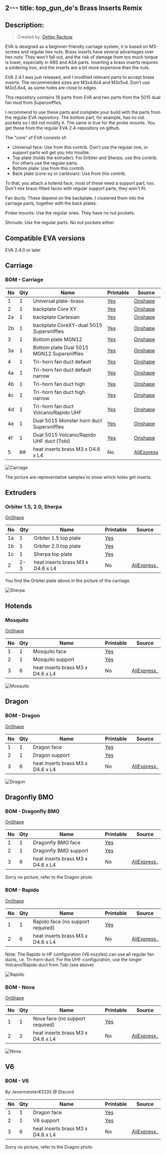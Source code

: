 2---
title: top_gun_de's Brass Inserts Remix
---

## Description:
> Created by: [Detlev Rackow](https://github.com/top-gun)

EVA is designed as a beginner-friendly carriage system, it is based on M3-screws and regular hex nuts. Brass inserts have several advantages over hex nuts: They won't fall out, and the risk of damage from too much torque is lower, especially in ABS and ASA parts. Inserting a brass inserts requires a soldering iron, and the inserts are a bit more expensive than the nuts.

EVA 2.4.1 was just released, and I modified relevant parts to accept brass inserts. The recommended sizes are M3x4.6x4 and M3x5x4. Don't use M3x5.6x4, as some holes are close to edges.

This repository contains 19 parts from EVA and two parts from the 5015 dual fan mod from Supersniffles.

I recommend to use these parts and complete your build with the parts from the regular EVA repository. The bottom part, for example, has no nut pockets so I did not modify it. The same is true for the probe mounts. You get these from the regular EVA 2.4-repository on github.

The "core" of EVA consists of:
- Universal face: Use from this contrib. Don't use the regular one, or support parts will get you into trouble.
- Top plate (holds the extruder): For Orbiter and Sherpa, use this contrib. For others use the regular parts.
- Bottom plate: Use from this contrib.
- Back plate (core-xy or cartesian): Use from this contrib.

To that, you attach a hotend face, most of these need a support part, too. Don't mix brass-fitted faces with regular support parts, they won't fit.

Fan ducts: These depend on the backplate. I clustered them into the carriage parts, together with the back plates.

Probe mounts: Use the regular ones. They have no nut pockets.

Shrouds: Use the regular parts. No nut pockets either.


## Compatible EVA versions

EVA 2.4.0 or later

## Carriage
### BOM - Carriage

| No | Qty | Name                                           | Printable | Source
| -- | --- | ---------------------------------------------- | --------- | -------
| 1  | 1   | Universal plate-brass                        | [Yes](stl/universal_face-2.4.1-inserts.stl) | [Onshape](https://cad.onshape.com/documents/74778ed34247d7556e100400/w/a58d330b6eac41d3ee1d6257/e/2d71e9f03f608830dc147b9e)
| 2  | 1   | backplate Core XY                            | [Yes](stl/back_corexy-2.4.1-inserts.stl)        |  [Onshape](https://cad.onshape.com/documents/74778ed34247d7556e100400/w/a58d330b6eac41d3ee1d6257/e/5f6109f91396259629d149cf)
| 2a | 1   | backplate Cartesian                          | [Yes](stl/back_cartesian-2.4.1-inserts.stl)        |  [Onshape](https://cad.onshape.com/documents/94ffc61ea8de2e8b4d175cb5/w/45370a8d35a588c223676b4b/e/29da292ee8a01c0ce953947a)
| 2b | 1   | backplate CoreXY-dual 5015 Supersniffles     | [Yes](stl/dual_5015_back_v3_heat_inserts.stl)        |  [Onshape](https://cad.onshape.com/documents/79d9ad219cc5cc9ce0dcf704/w/b53269836ac593db847c52c7/e/6edbe9540efb021b6a6e376c)
| 3  | 1   | Bottom plate MGN12                           | [Yes](stl/bottom_mgn12_short_duct-inserts.stl)        |  [Onshape](https://cad.onshape.com/documents/74778ed34247d7556e100400/w/a58d330b6eac41d3ee1d6257/e/884e27c8b1dbb4fb2e92761c)
| 3a | 1   | Bottom plate Dual 5015 MGN12 Supersniffles   | [Yes](stl/dual_5015_bottom_v3.stl)        |  [Onshape](https://cad.onshape.com/documents/9c252f9471d1d23ee56d6b70/w/959fe6d1b6f12c8dfe326720/e/2e778d9372bc94c95344f2a8)
| 4  | 1   | Tri-horn fan duct default                    | [Yes](stl/TriHorn-Duct-Default-2.4.2-inserts.stl)        |  [Onshape](https://cad.onshape.com/documents/0032726621935a272d71ecdd/w/8c7ff9e179be83096c43302e/e/2895bb5dddef3b905fc26f3c?configuration=List_LoFJO9VgV4Gpxp%3DDefault%3BList_ay6IJmGiZEoJuq%3DDefault&renderMode=0&uiState=61c9daeb5ae6fe74d6b1218e)
| 4a | 1   | Tri-horn fan duct default narrow             | [Yes](stl/TriHorn-Duct-Default-Narrow-2.4.2-inserts.stl)        |  [Onshape](https://cad.onshape.com/documents/0032726621935a272d71ecdd/w/8c7ff9e179be83096c43302e/e/2895bb5dddef3b905fc26f3c?configuration=List_LoFJO9VgV4Gpxp%3DDefault%3BList_ay6IJmGiZEoJuq%3DDefault&renderMode=0&uiState=61c9daeb5ae6fe74d6b1218e)
| 4b | 1   | Tri-horn fan duct high                       | [Yes](stl/TriHorn-Duct-High-2.4.2-inserts.stl)        |  [Onshape](https://cad.onshape.com/documents/0032726621935a272d71ecdd/w/8c7ff9e179be83096c43302e/e/2895bb5dddef3b905fc26f3c?configuration=List_LoFJO9VgV4Gpxp%3DDefault%3BList_ay6IJmGiZEoJuq%3DDefault&renderMode=0&uiState=61c9daeb5ae6fe74d6b1218e)
| 4c | 1   | Tri-horn fan duct high narrow                | [Yes](stl/TriHorn-Duct-High-Narrow-2.4.2-inserts.stl)        |  [Onshape](https://cad.onshape.com/documents/0032726621935a272d71ecdd/w/8c7ff9e179be83096c43302e/e/2895bb5dddef3b905fc26f3c?configuration=List_LoFJO9VgV4Gpxp%3DDefault%3BList_ay6IJmGiZEoJuq%3DDefault&renderMode=0&uiState=61c9daeb5ae6fe74d6b1218e)
| 4d | 1   | Tri-horn fan duct Volcano/Rapido UHF         | [Yes](stl/TriHorn-Volcano-Duct-UHF-2.4.2-inserts.stl)        |  [Onshape](https://cad.onshape.com/documents/0032726621935a272d71ecdd/w/8c7ff9e179be83096c43302e/e/2895bb5dddef3b905fc26f3c?configuration=List_LoFJO9VgV4Gpxp%3DDefault%3BList_ay6IJmGiZEoJuq%3DDefault&renderMode=0&uiState=61c9daeb5ae6fe74d6b1218e)
| 4e | 1   | Dual 5015 Monster horn duct Supersniffles    | [Yes](stl/dual_5015_monster_horns_duct_v2.3_heat_inserts.stl)        |  [Onshape](https://cad.onshape.com/documents/9c252f9471d1d23ee56d6b70/w/959fe6d1b6f12c8dfe326720/e/18901272a3158b3c621a46d2)
| 4f | 1   | Dual 5015 Volcano/Rapido UHF duct (Tobi)     | [Yes](stl/horn-rapido-uhf-2.4.1-inserts.stl)        |  [Onshape](https://cad.onshape.com/documents/d0c8871ffd12a03b94cb6b30/w/60becf0a1f7f2dc8485e1bea/e/336a4f443bbbc477c9fbf4a0)
| 5  | ##  | heat inserts brass M3 x D4.6 x L4              | No        | [AliExpress](https://aliexpress.com/item/4000232858343.html)

![Carriage](assets/eva-core.jpg)

The picture are representative samples to show which holes get inserts.


## Extruders

### Orbiter 1.5, 2.0, Sherpa

[OnShape](https://cad.onshape.com/documents/081c89accea9ca68cd29ad9c/w/f873c4d34a84bfc1296409af/e/5655d7163b5af97b4bedc0b3)

| No | Qty | Name                                           | Printable | Source
| -- | --- | ---------------------------------------------- | --------- | -------
| 1a | 1   | Orbiter 1.5 top plate                          | [Yes](stl/top_orbiter_mgn12-2.4.1-inserts.stl) |
| 1b | 1   | Orbiter 2.0 top plate                          | [Yes](stl/top_orbiter_2_0_mgn12-2.4.1-inserts.stl)        |
| 1c | 1   | Sherpa top plate                               | [Yes](stl/top_sherpa_mgn12-2.4.1-inserts.stl)        |
| 2  | 2-3 | heat inserts brass M3 x D4.6 x L4                | No        | [AliExpress](https://aliexpress.com/item/4000232858343.html)_

You find the Orbiter plate above in the picture of the carriage.

![Sherpa](assets/sherpa.jpg)


## Hotends

### Mosquito

[OnShape](https://cad.onshape.com/documents/e2f2c2613337efae0a2ac6ae/w/d2d9cbef6cf272c261c0f9dd/e/01d1565488059980d5f63a9d)

| No | Qty | Name                                           | Printable | Source
| -- | --- | ---------------------------------------------- | --------- | -------
| 1  | 1   | Mosquito face                                  | [Yes](stl/mosquito_face-2.4.1-insert.stl) |
| 2  | 1   | Mosquito support                               | [Yes](stl/mosquito_support-2.4.1-r2-insert.stl)        |
| 3  | 6   | heat inserts brass M3 x D4.6 x L4                | No        | [AliExpress](https://aliexpress.com/item/4000232858343.html)_

![Mosquito](assets/Mosquito.JPG)

## Dragon
### BOM - Dragon

[OnShape](https://cad.onshape.com/documents/1ac22bf6c80ea191b6a184f7/w/7e460058ed8bcbd3f81da267/e/c3f35f6b538adc71dcb7ffb1)

| No | Qty | Name                                           | Printable | Source
| -- | --- | ---------------------------------------------- | --------- | -------
| 1  | 1   | Dragon face                                  | [Yes](stl/dragon_face-2.4.1-inserts.stl) |
| 2  | 1   | Dragon support                               | [Yes](stl/v6_support-2.4.1-insert.stl)        |
| 3  | 6   | heat inserts brass M3 x D4.6 x L4              | No        | [AliExpress](https://aliexpress.com/item/4000232858343.html)_

![Dragon](assets/Dragon.JPG)

## Dragonfly BMO
### BOM - Dragonfly BMO

[OnShape](https://cad.onshape.com/documents/4c8353d7e6e4a8f4d1b76e65/w/0a82330b0b30b282d7d53988/e/12106137cd4e147d7a075002)

| No | Qty | Name                                           | Printable | Source
| -- | --- | ---------------------------------------------- | --------- | -------
| 1  | 1   | Dragonfly BMO face                             | [Yes](stl/bmo_face-2.4.1-inserts.stl) |
| 2  | 1   | Dragonfly BMO support                          | [Yes](stl/bmo_support-2.4.1-inserts.stl)        |
| 3  | 6   | heat inserts brass M3 x D4.6 x L4                | No        | [AliExpress](https://aliexpress.com/item/4000232858343.html)_

Sorry no picture, refer to the Dragon photo

### BOM - Rapido

[OnShape](https://cad.onshape.com/documents/2140634edd2879f7c6a038d7/w/9dabf35d413e6000239b7a0d/e/b796bd6e4476ec1504d2b277)

| No | Qty | Name                                           | Printable | Source
| -- | --- | ---------------------------------------------- | --------- | -------
| 1  | 1   | Rapido face (no support required)              | [Yes](stl/face_rapido-2.4.1-inserts.stl) |
| 2  | 6   | heat inserts brass M3 x D4.6 x L4                | No        | [AliExpress](https://aliexpress.com/item/4000232858343.html)_

Note: The Rapido in HF configuration (V6 nozzles) can use all regular fan ducts, i.e. Tri-horn-duct. For the UHF-configuration, use the longer Volcano/Rapido duct from Tobi (see above)

![Rapido](assets/rapido.jpg)

### BOM - Nova

[OnShape](https://cad.onshape.com/documents/8bb78da485da9d371fa15665/w/dd52173389ed5d67ba8844b7/e/8d7a6916697bb187ac26cf42)

| No | Qty | Name                                           | Printable | Source
| -- | --- | ---------------------------------------------- | --------- | -------
| 1  | 1   | Nova face (no support required)                | [Yes](stl/nova_face-2.4.1-inserts.stl) |
| 2  | 2   | heat inserts brass M3 x D4.6 x L4                | No        | [AliExpress](https://aliexpress.com/item/4000232858343.html)_

![Nova](assets/nova.jpg)

## V6
### BOM - V6

By Jevermeister#3335 @ Discord

| No | Qty | Name                                           | Printable | Source
| -- | --- | ---------------------------------------------- | --------- | -------
| 1  | 1   | Dragon face                                  | [Yes](stl/v6_face-2.4.1-inserts.stl) |
| 2  | 1   | V6 support                                   | [Yes](stl/v6_support-2.4.1-insert.stl)        |
| 3  | 6   | heat inserts brass M3 x D4.6 x L4              | No        | [AliExpress](https://aliexpress.com/item/4000232858343.html)_

Sorry no picture, refer to the Dragon photo